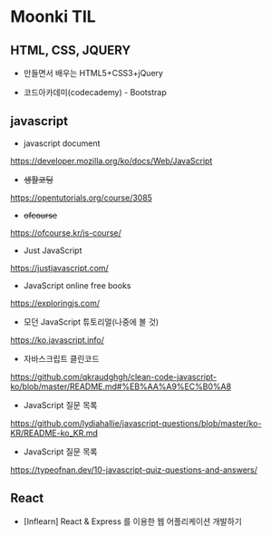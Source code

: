 # Moonki TIL
## HTML, CSS, JQUERY

- 만들면서 배우는 HTML5+CSS3+jQuery

- 코드아카데미(codecademy) - Bootstrap

## javascript

- javascript document

https://developer.mozilla.org/ko/docs/Web/JavaScript

- ~~생활코딩~~

https://opentutorials.org/course/3085

- ~~ofcourse~~

https://ofcourse.kr/js-course/

- Just JavaScript

https://justjavascript.com/

- JavaScript online free books

https://exploringjs.com/

- 모던 JavaScript 튜토리얼(나중에 볼 것)

https://ko.javascript.info/

- 자바스크립트 클린코드

https://github.com/qkraudghgh/clean-code-javascript-ko/blob/master/README.md#%EB%AA%A9%EC%B0%A8

- JavaScript 질문 목록

https://github.com/lydiahallie/javascript-questions/blob/master/ko-KR/README-ko_KR.md

- JavaScript 질문 목록

https://typeofnan.dev/10-javascript-quiz-questions-and-answers/

## React

- [Inflearn] React & Express 를 이용한 웹 어플리케이션 개발하기
